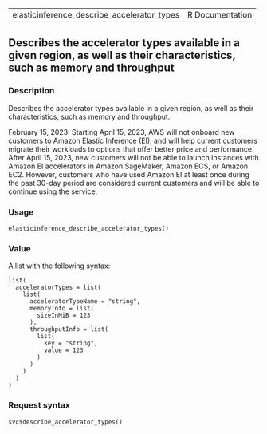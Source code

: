 <table style="width: 100%;">
<tbody>
<tr class="odd">
<td>elasticinference_describe_accelerator_types</td>
<td style="text-align: right;">R Documentation</td>
</tr>
</tbody>
</table>

## Describes the accelerator types available in a given region, as well as their characteristics, such as memory and throughput

### Description

Describes the accelerator types available in a given region, as well as
their characteristics, such as memory and throughput.

February 15, 2023: Starting April 15, 2023, AWS will not onboard new
customers to Amazon Elastic Inference (EI), and will help current
customers migrate their workloads to options that offer better price and
performance. After April 15, 2023, new customers will not be able to
launch instances with Amazon EI accelerators in Amazon SageMaker, Amazon
ECS, or Amazon EC2. However, customers who have used Amazon EI at least
once during the past 30-day period are considered current customers and
will be able to continue using the service.

### Usage

    elasticinference_describe_accelerator_types()

### Value

A list with the following syntax:

    list(
      acceleratorTypes = list(
        list(
          acceleratorTypeName = "string",
          memoryInfo = list(
            sizeInMiB = 123
          ),
          throughputInfo = list(
            list(
              key = "string",
              value = 123
            )
          )
        )
      )
    )

### Request syntax

    svc$describe_accelerator_types()
